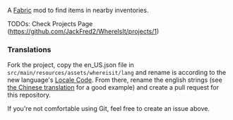 A [Fabric](https://fabricmc.net/) mod to find items in nearby inventories.

TODOs: Check Projects Page (https://github.com/JackFred2/WhereIsIt/projects/1)

### Translations

Fork the project, copy the en_US.json file in `src/main/resources/assets/whereisit/lang` and rename is according to the new language's [Locale Code](https://minecraft.gamepedia.com/Language#Available_languages). From there, rename the english strings (see [the Chinese translation](https://github.com/JackFred2/WhereIsIt/blob/master/src/main/resources/assets/whereisit/lang/zh_cn.json) for a good example) and create a pull request for this repository.

If you're not comfortable using Git, feel free to create an issue above.
